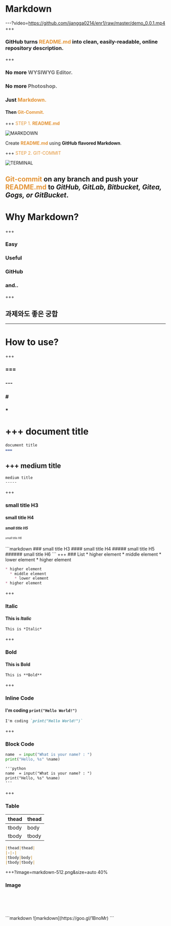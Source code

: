 # Markdown
---?video=https://github.com/jjangga0214/enr1/raw/master/demo_0.0.1.mp4
+++
### GitHub turns <span style="color: #e49436; text-transform: none">README.md</span> into clean, easily-readable, online repository description.
+++
### No more <span style="color: #666666">WYSIWYG Editor.</span>
### <span class="fragment">No more <span style="color: #666666">Photoshop.</span> </span>
### <span class="fragment">Just <span style="color: #e49436">Markdown.</span> </span>
#### <span class="fragment"> Then <span style="color: #e49436">Git-Commit.</span> </span>
+++
<span style="color: #e49436">STEP 1. **README.md** </span>

![MARKDOWN](https://d1z75bzl1vljy2.cloudfront.net/hello-world/markdown.png)

<span class="fragment">Create <span style="color: #e49436"> **README.md** </span> using **GitHub flavored Markdown**.</span>

+++
<span style="color: #e49436">STEP 2. GIT-COMMIT</span>

![TERMINAL](https://d1z75bzl1vljy2.cloudfront.net/hello-world/terminal.png)

<span class="fragment"> <span style="color: #e49436">Git-commit</span> on any branch and push your <span style="color: #e49436"> **README.md** </span> to _GitHub, GitLab, Bitbucket, Gitea, Gogs, or GitBucket_.</span>
---
# Why Markdown?
+++
### Easy
### <span class="fragment">Useful</span>
### <span class="fragment">GitHub</span>
### <span class="fragment">and.. </span>
+++
## 과제와도 좋은 궁합
---
# How to use?
+++
### <span class="fragment"> === </span>
### <span class="fragment"> --- </span>
### <span class="fragment"> # </span>
### <span class="fragment"> * </span>
+++
document title
===
```markdown
document title
===
```
+++
medium title
-----
```markdown
medium title
-----
```
+++
### small title H3
#### small title H4
<h5 style="font-size:0.8em !important"> small title H5</h5>
<h6 style="font-size:0.6em !important"> small title H6</h6>
```markdown
### small title H3
#### small title H4
##### small title H5
###### small title H6
```
<script>
alert("a");
</script>
<script>
console.log("aaaa");
</script>
+++
### List
* higher element
  * middle element
    * lower element
* higher element

```markdown
* higher element
  * middle element
    * lower element
* higher element
```

+++
### Italic
#### This is *Italic*
```markdown
This is *Italic*
```
+++
### Bold
#### This is **Bold**
```markdown
This is **Bold**
```
+++
### Inline Code
#### I'm coding `print("Hello World!")`
```markdown
I'm coding `print("Hello World!")`
```

+++
### Block Code
```python
name  = input("What is your name? : ")
print("Hello, %s" %name)
```

```markdown
'''python
name  = input("What is your name? : ")
print("Hello, %s" %name)
'''
```

+++
### Table
|thead|thead|
|-|-|
|tbody|body|
|tbody|tbody|

```markdown
|thead|thead|
|-|-|
|tbody|body|
|tbody|tbody|
```

+++?image=markdown-512.png&size=auto 40%
### Image
<br>
<br>
<br>
<br>
```markdown
![markdown](https://goo.gl/1BnoMr)
```
